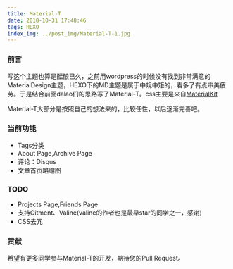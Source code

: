 ```yaml
---
title: Material-T
date: 2018-10-31 17:48:46
tags: HEXO
index_img: ../post_img/Material-T-1.jpg
---
```


### 前言

写这个主题也算是酝酿已久，之前用wordpress的时候没有找到非常满意的MaterialDesign主题，HEXO下的MD主题是属于中规中矩的，看多了有点审美疲劳。于是结合前面dalao们的思路写了Material-T。css主要是来自[MaterialKit](https://github.com/creativetimofficial/material-kit)

<!-- more -->

Material-T大部分是按照自己的想法来的，比较任性，以后逐渐完善吧。

### 当前功能

- Tags分类
- About Page,Archive Page
- 评论：Disqus
- 文章首页略缩图

### TODO

- Projects Page,Friends Page
- 支持Gitment、Valine(valine的作者也是最早star的同学之一，感谢)
- CSS去冗

### 贡献

希望有更多同学参与Material-T的开发，期待您的Pull Request。
